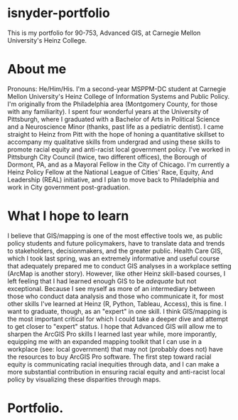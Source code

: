 # isnyder-portfolio
This is my portfolio for 90-753, Advanced GIS, at Carnegie Mellon University's Heinz College.

# About me

Pronouns: He/Him/His. I'm a second-year MSPPM-DC student at Carnegie Mellon University's Heinz College of Information Systems and Public Policy. I'm originally from the Philadelphia area (Montgomery County, for those with any familiarity). I spent four wonderful years at the University of Pittsburgh, where I graduated with a Bachelor of Arts in Political Science and a Neuroscience Minor (thanks, past life as a pediatric dentist). I came straight to Heinz from Pitt with the hope of honing a quantitative skillset to accompany my qualitative skills from undergrad and using these skills to promote racial equity and anti-racist local government policy. I've worked in Pittsburgh City Council (twice, two different offices), the Borough of Dormont, PA, and as a Mayoral Fellow in the City of Chicago. I'm currently a Heinz Policy Fellow at the National League of Cities' Race, Equity, And Leadership (REAL) initiative, and I plan to move back to Philadelphia and work in City government post-graduation.

# What I hope to learn

I believe that GIS/mapping is one of the most effective tools we, as public policy students and future policymakers, have to translate data and trends to stakeholders, decisionmakers, and the greater public. Health Care GIS, which I took last spring, was an extremely informative and useful course that adequately prepared me to conduct GIS analyses in a workplace setting (ArcMap is another story). However, like other Heinz skill-based courses, I left feeling that I had learned enough GIS to be *adequate* but not exceptional. Because I see myself as more of an intermediary between those who conduct data analysis and those who communicate it, for most other skills I've learned at Heinz (R, Python, Tableau, Access), this is fine. I want to graduate, though, as an "expert" in one skill. I think GIS/mapping is the most important critical for which I could take a deeper dive and attempt to get closer to "expert" status. I hope that Advanced GIS will allow me to sharpen the ArcGIS Pro skills I learned last year while, more imporantly, equipping me with an expanded mapping toolkit that I can use in a workplace (see: local government) that may not (probably does not) have the resources to buy ArcGIS Pro software. The first step toward racial equity is communicating racial inequities through data, and I can make a more substantial contribution in ensuring racial equity and anti-racist local policy by visualizing these disparities through maps.

# Portfolio.

